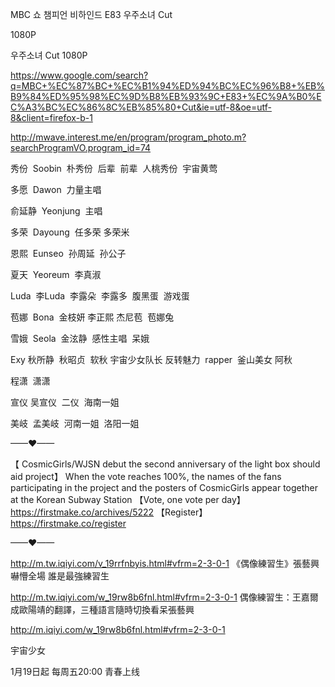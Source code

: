 
MBC 쇼 챔피언 비하인드 E83 우주소녀 Cut

1080P

우주소녀 Cut 1080P

https://www.google.com/search?q=MBC+%EC%87%BC+%EC%B1%94%ED%94%BC%EC%96%B8+%EB%B9%84%ED%95%98%EC%9D%B8%EB%93%9C+E83+%EC%9A%B0%EC%A3%BC%EC%86%8C%EB%85%80+Cut&ie=utf-8&oe=utf-8&client=firefox-b-1

http://mwave.interest.me/en/program/program_photo.m?searchProgramVO.program_id=74

秀份  Soobin  朴秀份  后辈  前辈  人桃秀份  宇宙黄莺

多愿  Dawon  力量主唱

俞延静  Yeonjung  主唱

多荣  Dayoung  任多荣  多荣米

恩熙  Eunseo  孙周延  孙公子

夏天  Yeoreum  李真淑

Luda  李Luda  李露朵  李露多  腹黑蛋  游戏蛋

苞娜  Bona  金枝妍  李正熙  杰尼苞  苞娜兔  

雪娥  Seola  金泫静  感性主唱  呆娥

Exy 秋所静  秋昭贞  软秋 宇宙少女队长 反转魅力  rapper  釜山美女 阿秋

程潇  潇潇

宣仪 吴宣仪  二仪  海南一姐

美岐  孟美岐  河南一姐  洛阳一姐

——♥——

【 CosmicGirls/WJSN debut the second anniversary of the light box should aid project】
When the vote reaches 100%, the names of the fans participating in the project and the posters of CosmicGirls appear together at the Korean Subway Station
【Vote, one vote per day】
https://firstmake.co/archives/5222
【Register】
https://firstmake.co/register

——♥——

http://m.tw.iqiyi.com/v_19rrfnbyis.html#vfrm=2-3-0-1 《偶像練習生》張藝興嚇懵全場 誰是最強練習生

http://m.tw.iqiyi.com/w_19rw8b6fnl.html#vfrm=2-3-0-1  偶像練習生：王嘉爾成歐陽靖的翻譯，三種語言隨時切換看呆張藝興

http://m.iqiyi.com/w_19rw8b6fnl.html#vfrm=2-3-0-1

宇宙少女

1月19日起 每周五20:00 青春上线
